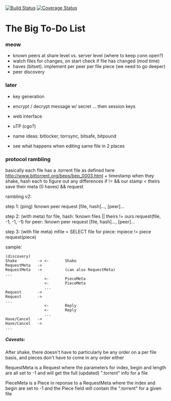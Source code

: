[![Build Status](https://drone.io/github.com/roberthorn/dropbit/status.png)](https://drone.io/github.com/roberthorn/dropbit/latest)
[![Coverage Status](https://coveralls.io/repos/roberthorn/dropbit/badge.png)](https://coveralls.io/r/roberthorn/dropbit)

# The Big To-Do List

### meow

* known peers at share level vs. server level (where to keep conn open?)
* watch files for changes, on start check if file has changed (mod time)
* haves (bitset). implement per peer per file piece (we need to go deeper)
* peer discovery

### later

* key generation
* encrypt / decrypt message w/ secret ... then session keys
* web interface
* uTP (cgo?)

* name ideas: bitlocker, torrsync, bitsafe, bitpound
* see what happens when editing same file in 2 places


### protocol rambling

basically each file has a .torrent file as defined here <http://www.bittorrent.org/beps/bep_0003.html> + timestamp
when they shake, hash each to figure out any differences
  if != && our stamp < theirs
    save their meta (0 haves) && request

rambling v2:

step 1:
(ping)
!known peer
  request [file, hash]..., [peer]...

step 2:
(with meta)
for file, hash:
  !known files || theirs != ours
    request(file, -1, -1, -1)
for peer:
  !known peer
    request [file, hash]..., [peer]...

step 3:
(with file meta)
mfile = SELECT file
for piece:
  mpiece != piece
    request(piece)

sample:

```
(discovery)
Shake         -> <-       Shake
RequestMeta   ->
RequestMeta   ->          (can also RequestMeta)
...
                 <-       PieceMeta
                 <-       PieceMeta
                 ...
Request       ->
Request       ->
...
                 <-       Reply
                 <-       Reply
                 ...
Have/Cancel   ->
Have/Cancel   ->
...
```

##### Caveats:

After shake, there doesn't have to particularly be any order on a per file
basis, and pieces don't have to come in any order either

RequestMeta is a Request where the parameters for index, begin and length
are all set to -1 and will get the full (updated) ".torrent" info for a file

PieceMeta is a Piece in reponse to a RequestMeta where the index and begin are
set to -1 and the Piece field will contain the ".torrent" for a given file




